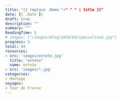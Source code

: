 ```yaml
---
title: "{{ replace .Name "-" " " | title }}"
date: {{ .Date }}
draft: true
description: ""
summary: ""
ReadingTime: 5
# images: ["/images/blog/2019/03/specialized.jpg"]
progress: 1
total: 44
resources:
- src: 'images/entete.jpg'
  title: "entete"
  name: entete
- src: 'images/*.jpg'
categories:
- Montage
voyages:
- Tour de France
---
```


